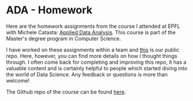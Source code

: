 # ADA - Homework


Here are the homework assignments from the course I attended at EPFL with Michele Catasta: 
[Applied Data Analysis](http://ada.epfl.ch/). This course is part of the Master's degree program in Computer Science.

I have worked on these assignments within a team and [this](https://github.com/mfmotta/tatoule) is our public repo. Here, however, you can find more details on how I thought things through. I often come back for completing and improving this repo, it has a valuable content and is certainly helpful to people which started diving into the world of Data Science. Any feedback or questions is more than welcome!

The Github repo of the course can be found [here](https://github.com/ADAEPFL/Homework).
